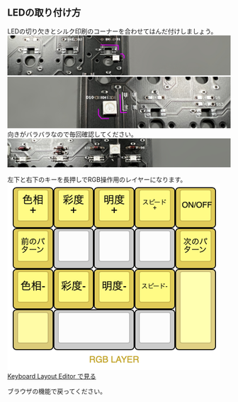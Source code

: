 ## LEDの取り付け方

LEDの切り欠きとシルク印刷のコーナーを合わせてはんだ付けしましょう。  
![](img/IMG_3823.jpg)  
![](img/IMG_3822.jpg)  
向きがバラバラなので毎回確認してください。  
![](img/IMG_3831.jpg)  

左下と右下のキーを長押しでRGB操作用のレイヤーになります。  
![](img/layoutrgb.png)  
[Keyboard Layout Editor で見る](http://www.keyboard-layout-editor.com/#/gists/2a190f28f4e33f743adb7195d6259d90)  

ブラウザの機能で戻ってください。
